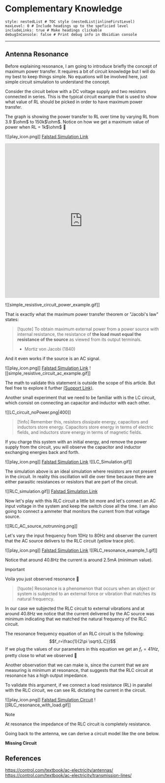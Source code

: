 # Complementary Knowledge
```table-of-contents
style: nestedList # TOC style (nestedList|inlineFirstLevel)
maxLevel: 0 # Include headings up to the speficied level
includeLinks: true # Make headings clickable
debugInConsole: false # Print debug info in Obsidian console
```
---
## Antenna Resonance

Before explaining resonance, I am going to introduce briefly the concept of maximum power transfer. It requires a bit of circuit knowledge but I will do my best to keep things simple. No equations will be involved here, just simple circuit simulation to understand the concept.

Consider the circuit below with a DC voltage supply and two resistors connected in series. This is the typical circuit example that is used to show what value of RL should be picked in order to have maximum power transfer.

The graph is showing the power transfer to RL over time by varying RL from 3.9 $\ohm$ to 150k$\ohm$. Notice on how we get a maximum value of power when RL = 1k$\ohm$ 🤔

![[play_icon.png]] [Falstad Simulation Link](https://tinyurl.com/ynreotxc)
<iframe src="https://tinyurl.com/ynreotxc" width="500" height="500" style="border: 1px solid #ccc" frameborder=0></iframe>

![[simple_resistive_circuit_power_example.gif]]

That is exactly what the maximum power transfer theorem or "Jacobi's law" states:

> [!quote] 
>  To obtain maximum external power from a power source with internal resistance, the resistance of **the load must equal the resistance of the source** as viewed from its output terminals.
>  - Mortiz von Jacobi (1840)

And it even works if the source is an AC signal.

![[play_icon.png]] [Falstad Simulation Link](https://tinyurl.com/yofyyxbd)
![[simple_resistive_circuit_ac_example.gif]]

The math to validate this statement is outside the scope of this article. But feel free to explore it further [(Support Link)](https://en.wikipedia.org/wiki/Maximum_power_transfer_theorem).

Another small experiment that we need to be familiar with is the LC circuit, which consist on connecting an capacitor and inductor with each other.

![[LC_circuit_noPower.png|400]]

> [!info] 
>  Remember this, resistors dissipate energy, capacitors and inductors store energy. Capacitors store energy in terms of electric fields, and inductors store energy in terms of magnetic fields.

If you charge this system with an initial energy, and remove the power supply from the circuit, you will observe the capacitor and inductor exchanging energies back and forth.

![[play_icon.png]] [Falstad Simulation Link](https://tinyurl.com/yvpzt93e)
![[LC_Simulation.gif]]

The simulation above is an ideal simulation where resistors are not present in the circuit. In reality this oscillation will die over time because there are either parasitic resistances or resistors that are part of the circuit.

![[RLC_simulation.gif]]
[Falstad Simulation Link](https://tinyurl.com/yvacejvc)

Now let's play with this RLC circuit a little bit more and let's connect an AC input voltage in the system and keep the switch close all the time. I am also going to connect a ammeter that monitors the current from that voltage source.

![[RLC_AC_source_notrunning.png]]

Let's vary the input frequency from 10Hz to 80Hz and observer the current that the AC source delivers to the RLC circuit (yellow trace plot).

![[play_icon.png]] [Falstad Simulation Link](https://tinyurl.com/yktz3n4x)
![[RLC_resonance_example_1.gif]]

Notice that around 40.8Hz the current is around 2.5mA (minimum value).

> [!important] 
>  Voila you just observed resonance 🤯

> [!quote] 
>  Resonance is a phenomenon that occurs when an object or system is subjected to an external force or vibration that matches its natural frequency.

In our case we subjected the RLC circuit to external vibrations and at around 40.8Hz we notice that the current delivered by the AC source was minimum indicating that we matched the natural frequency of the RLC circuit.

The resonance frequency equation of an RLC circuit is the following:
$$f_r=\frac{1}{2\pi \sqrt{L.C}}$$
If we plug the values of our parameters in this equation we get an $f_r=41Hz$, pretty close to what we observed 🙂

Another observation that we can make is, since the current that we are measuring is minimum at resonance, that suggests that the RLC circuit at resonance has a high output impedance.

To validate this argument, if we connect a load resistance (RL) in parallel with the RLC circuit, we can see RL dictating the current in the circuit.

![[play_icon.png]] [Falstad Simulation Circuit](https://tinyurl.com/yo2qdsaq)
![[RLC_resonance_with_load.gif]]

> [!note] 
>  At resonance the impedance of the RLC circuit is completely resistance.

Going back to the antenna, we can derive a circuit model like the one below.

**Missing Circuit**

## References

https://control.com/textbook/ac-electricity/antennas/
https://control.com/textbook/ac-electricity/transmission-lines/
